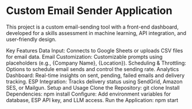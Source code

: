# Custom Email Sender Application
This project is a custom email-sending tool with a front-end dashboard, developed for a skills assessment in machine learning, API integration, and user-friendly design.

Key Features
Data Input: Connects to Google Sheets or uploads CSV files for email data.
Email Customization: Customizable prompts using placeholders (e.g., {Company Name}, {Location}).
Scheduling & Throttling: Options to schedule email sends and control the sending rate.
Analytics Dashboard: Real-time insights on sent, pending, failed emails and delivery tracking.
ESP Integration: Tracks delivery status using SendGrid, Amazon SES, or Mailgun.
Setup and Usage
Clone the Repository: git clone <repository-url>
Install Dependencies: npm install
Configure: Add environment variables for database, ESP API key, and LLM access.
Run the Application: npm start


